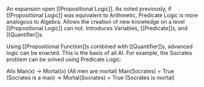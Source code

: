 An expansion open [[Propositional Logic]]. As noted previously, if [[Propositional Logic]] was equivalent to Arithmetic, Predicate Logic is more analogous to Algebra.
Allows the creation of new knowledge on a level [[Propositional Logic]] can not.
Introduces Variables, [[Predicate]]s, and [[Quantifier]]s.

Using [[Propositional Function]]s combined with [[Quantifier]]s, advanced logic can be enacted. This is the basis of all AI.
For example, the Socrates problem can be solved using Predicate Logic:

Allx Man(x) -> Mortal(x) (All men are mortal)
Man(Socrates) = True (Socrates is a man)
-> Mortal(Socrates) = True (Socrates is mortal)